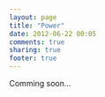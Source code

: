 ```yaml
---
layout: page
title: "Power"
date: 2012-06-22 00:05
comments: true
sharing: true
footer: true
---
```


Comming soon...
